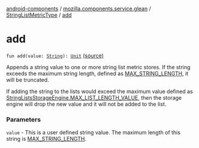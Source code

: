 [android-components](../../index.md) / [mozilla.components.service.glean](../index.md) / [StringListMetricType](index.md) / [add](./add.md)

# add

`fun add(value: `[`String`](https://kotlinlang.org/api/latest/jvm/stdlib/kotlin/-string/index.html)`): `[`Unit`](https://kotlinlang.org/api/latest/jvm/stdlib/kotlin/-unit/index.html) [(source)](https://github.com/mozilla-mobile/android-components/blob/master/components/service/glean/src/main/java/mozilla/components/service/glean/StringListMetricType.kt#L49)

Appends a string value to one or more string list metric stores.  If the string exceeds the
maximum string length, defined as [MAX_STRING_LENGTH](-m-a-x_-s-t-r-i-n-g_-l-e-n-g-t-h.md), it will be truncated.

If adding the string to the lists would exceed the maximum value defined as
[StringListsStorageEngine.MAX_LIST_LENGTH_VALUE](#), then the storage engine will drop the new
value and it will not be added to the list.

### Parameters

`value` - This is a user defined string value. The maximum length of
    this string is [MAX_STRING_LENGTH](-m-a-x_-s-t-r-i-n-g_-l-e-n-g-t-h.md).